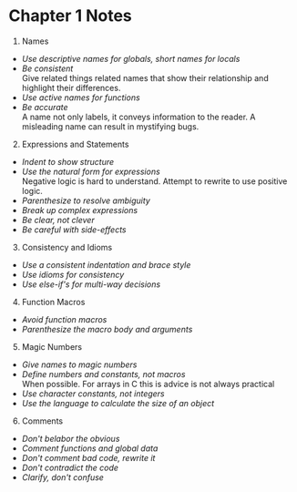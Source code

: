 # Chapter 1 Notes

1. Names  
  - _Use descriptive names for globals, short names for locals_
  - _Be consistent_  
  Give related things related names that show their relationship and highlight their differences.
  - _Use active names for functions_
  - _Be accurate_  
  A name not only labels, it conveys information to the reader. A misleading name can result in mystifying bugs.
2. Expressions and Statements  
  - _Indent to show structure_
  - _Use the natural form for expressions_  
  Negative logic is hard to understand. Attempt to rewrite to use positive logic.
  - _Parenthesize to resolve ambiguity_
  - _Break up complex expressions_
  - _Be clear, not clever_
  - _Be careful with side-effects_
3. Consistency and Idioms  
  - _Use a consistent indentation and brace style_
  - _Use idioms for consistency_
  - _Use else-if's for multi-way decisions_
4. Function Macros  
  - _Avoid function macros_
  - _Parenthesize the macro body and arguments_
5. Magic Numbers  
  - _Give names to magic numbers_
  - _Define numbers and constants, not macros_  
  When possible. For arrays in C this is advice is not always practical
  - _Use character constants, not integers_
  - _Use the language to calculate the size of an object_
6. Comments  
  - _Don't belabor the obvious_
  - _Comment functions and global data_
  - _Don't comment bad code, rewrite it_
  - _Don't contradict the code_
  - _Clarify, don't confuse_

  
